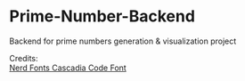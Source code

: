 # Prime-Number-Backend
Backend for prime numbers generation &amp; visualization project  


Credits:  
[Nerd Fonts Cascadia Code Font](https://www.nerdfonts.com/font-downloads)
